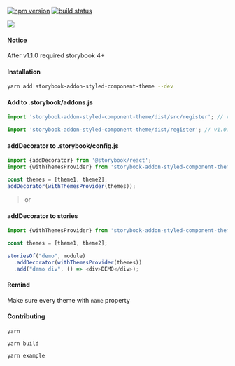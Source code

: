 [![npm version](https://badge.fury.io/js/storybook-addon-styled-component-theme.svg)](https://badge.fury.io/js/storybook-addon-styled-component-theme)
[![build status](https://travis-ci.org/echoulen/storybook-addon-styled-component-theme.svg?branch=master)](https://travis-ci.org/echoulen/storybook-addon-styled-component-theme)


![](https://media.giphy.com/media/FfFvOA9C0h9bhfCuNX/giphy.gif)

#### Notice
After v1.1.0 required storybook 4+


#### Installation
```bash
yarn add storybook-addon-styled-component-theme --dev
```


#### Add to .storybook/addons.js 

```javascript
import 'storybook-addon-styled-component-theme/dist/src/register'; // v1.1.0^

import 'storybook-addon-styled-component-theme/dist/register'; // v1.0.7
```

#### addDecorator to .storybook/config.js
```javascript
import {addDecorator} from '@storybook/react';
import {withThemesProvider} from 'storybook-addon-styled-component-theme';

const themes = [theme1, theme2];
addDecorator(withThemesProvider(themes));
```

> or

#### addDecorator to stories 

```javascript
import {withThemesProvider} from 'storybook-addon-styled-component-theme';

const themes = [theme1, theme2];

storiesOf("demo", module)
  .addDecorator(withThemesProvider(themes))
  .add("demo div", () => <div>DEMO</div>);
```

#### Remind
Make sure every theme with `name` property


#### Contributing

`yarn`

`yarn build`

`yarn example`

